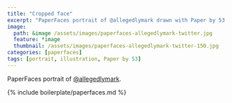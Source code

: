 ```yaml
---
title: "Cropped face"
excerpt: "PaperFaces portrait of @allegedlymark drawn with Paper by 53 on an iPad."
image: 
  path: &image /assets/images/paperfaces-allegedlymark-twitter.jpg 
  feature: *image
  thumbnail: /assets/images/paperfaces-allegedlymark-twitter-150.jpg
categories: [paperfaces]
tags: [portrait, illustration, Paper by 53]
---
```


PaperFaces portrait of [@allegedlymark](https://twitter.com/allegedlymark).

{% include boilerplate/paperfaces.md %}
